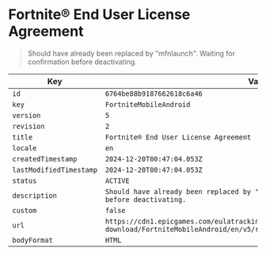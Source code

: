 # Fortnite® End User License Agreement

> Should have already been replaced by "mfnlaunch". Waiting for confirmation before deactivating.

| Key | Value |
| --- | ----- |
| `id` | `6764be88b9187662618c6a46` |
| `key` | `FortniteMobileAndroid` |
| `version` | `5` |
| `revision` | `2` |
| `title` | `Fortnite® End User License Agreement` |
| `locale` | `en` |
| `createdTimestamp` | `2024-12-20T00:47:04.053Z` |
| `lastModifiedTimestamp` | `2024-12-20T00:47:04.053Z` |
| `status` | `ACTIVE` |
| `description` | `Should have already been replaced by "mfnlaunch". Waiting for confirmation before deactivating.` |
| `custom` | `false` |
| `url` | `https://cdn1.epicgames.com/eulatracking-download/FortniteMobileAndroid/en/v5/r2/00ed05dd54c2dad31ee4b0b0354da240.pdf` |
| `bodyFormat` | `HTML` |
